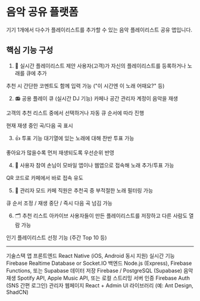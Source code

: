# 음악 공유 플랫폼

기기 1개에서 다수가 플레이리스트를 추가할 수 있는 음악 플레이리스트 공유 앱입니다.

## 핵심 기능 구성
1. 💬 실시간 플레이리스트 제안
사용자(고객)가 자신의 플레이리스트를 등록하거나 노래를 큐에 추가

추천 시 간단한 코멘트도 함께 입력 가능 ("이 시간엔 이 노래 어때요?" 등)

2. 📻 공용 플레이 큐 (실시간 DJ 기능)
카페나 공간 관리자 계정이 음악을 재생

고객의 추천 리스트 중에서 선택하거나 자동 큐 순서에 따라 진행

현재 재생 중인 곡/다음 곡 표시

3. 👍 투표 기능
대기열에 있는 노래에 대해 찬반 투표 가능

좋아요가 많을수록 먼저 재생되도록 우선순위 반영

4. 📱 사용자 참여
손님이 모바일 앱이나 웹앱으로 접속해 노래 추가/투표 가능

QR 코드로 카페에서 바로 접속 유도

5. 👀 관리자 모드
카페 직원은 추천곡 중 부적절한 노래 필터링 가능

큐 순서 조정 / 재생 중단 / 즉시 다음 곡 넘김 가능

6. 🗂 추천 리스트 아카이브
사용자들이 만든 플레이리스트를 저장하고 다른 사람도 열람 가능

인기 플레이리스트 선정 기능 (주간 Top 10 등)

---
기술스택 
앱 프론트엔드	React Native (iOS, Android 동시 지원)
실시간 기능	Firebase Realtime Database or Socket.IO
백엔드	Node.js (Express), Firebase Functions, 또는 Supabase
데이터 저장	Firebase / PostgreSQL (Supabase)
음악 재생	Spotify API, Apple Music API, 또는 로컬 스트리밍 서버
인증	Firebase Auth (SNS 간편 로그인)
관리자 웹페이지	React + Admin UI 라이브러리 (예: Ant Design, ShadCN)
